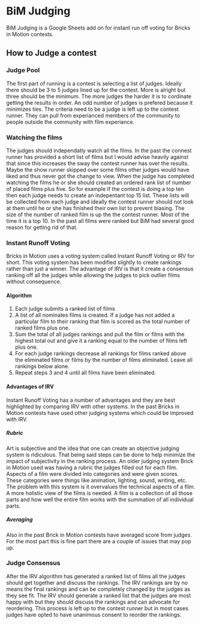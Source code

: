 # BiM Judging

BiM Judging is a Google Sheets add on for instant run off voting for Bricks in Motion contests.

## How to Judge a contest

### Judge Pool

The first part of running is a contest is selecting a list of judges. Ideally there should be 3 to 5 judges lined up for the contest. More is alright but three should be the minimum. The more judges the harder it is to cordinate getting the results in order. An odd number of judges is prefered because it minimizes ties. The criteria need to be a judge is left up to the contest runner. They can pull from experianced members of the community to people outside the community with film experiance.

### Watching the films

The judges should independatly watch all the films. In the past the connest runner has provided a short list of films but I would advise heavily against that since this increases the sway the contest runner has over the results. Maybe the show runner skipped over some films other judges would have liked and thus never got the change to view. When the judge has completed watching the films he or she should created an ordered rank list of number of placed films plus five. So for example if the contest is doing a top ten then each judge needs to create an indepentant top 15 list. These lists will be collected from each judge and ideally the contest runner should not look at them until he or she has finished their own list to prevent biasing. The size of the number of ranked film is up the the contest runner. Most of the time it is a top 10. In the past all films were ranked but BiM had several good reason for getting rid of that.

### Instant Runoff Voting

Bricks in Motion uses a voting system called Instant Runoff Voting or IRV for short. This voting system has been modified slightly to create rankings rather than just a winner. The advantage of IRV is that it create a consensus ranking off all the judges while allowing the judges to pick outlier films without consequence.

#### Algorithm
1) Each judge submits a ranked list of films
2) A list of all nominates films is created. If a judge has not added a particular film to their ranking that film is scored as the total number of ranked films plus one.
3) Sum the total of all judges rankings and pull the film or films with the highest total out and give it a ranking equal to the number of films left plus one.
4) For each judge rankings decrease all rankings for films ranked above the eliminated films or films by the number of films eliminated. Leave all rankings below alone.
5) Repeat steps 3 and 4 until all films have been eliminated.

#### Advantages of IRV

Instant Runoff Voting has a number of advantages and they are best highlighted by comparing IRV with other systems. In the past Bricks in Motion contests have used other judging systems which could be improved with IRV.

##### Rubric

Art is subjective and the idea that one can create an objective judging system is ridiculous. That being said steps can be done to help minimize the impact of subjectivity in the ranking process. An older judging system Brick in Motion used was having a rubric the judges filled out for each film. Aspects of a film were divided into categories and were given scores. These categories were things like animation, lighting, sound, writing, etc. The problem with this system is it overvalues the technical aspects of a film. A more holistic view of the films is needed. A film is a collection of all those parts and how well the entire film works with the summation of all individual parts. 

##### Averaging

Also in the past Brick in Motion contests have averaged score from judges. For the most part this is fine part there are a couple of issues that may pop up.

### Judge Consensus

After the IRV algorithm has generated a ranked list of films all the judges should get together and discuss the rankings. The IRV rankings are by no means the final rankings and can be completely changed by the judges as they see fit. The IRV should generate a ranked list that the judges are most happy with but they should discuss the rankings and can advocate for reordering. This process is left up to the contest runner but in most cases judges have opted to have unanimous consent to reorder the rankings.
